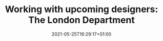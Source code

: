 ---
title: "Working with upcoming designers: The London Department"
date: 2021-05-25T16:29:17+01:00
draft: false
summary: "For Nike: London, 2019"
for: "Nike"
type: "project"
---